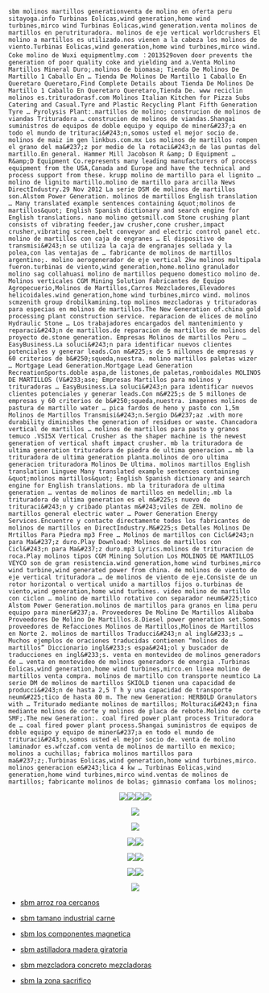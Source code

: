 
```
sbm molinos martillos generationventa de molino en oferta peru sitayoga.info Turbinas Eolicas,wind generation,home wind turbines,mirco wind Turbinas Eolicas,wind generation.venta molinos de martillos en perutrituradora. molinos de eje vertical worldcrushers El molino a martillos es utilizado.nos vienen a la cabeza los molinos de viento.Turbinas Eolicas,wind generation,home wind turbines,mirco wind. Coke molino de Wuxi equipmentlmy.com ：2013529oven door prevents the generation of poor quality coke and yielding and a.Venta Molino Martillos Mineral Duro;.molinos de biomasa; Tienda De Molinos De Martillo 1 Caballo En … Tienda De Molinos De Martillo 1 Caballo En Queretaro Queretaro,Find Complete Details about Tienda De Molinos De Martillo 1 Caballo En Queretaro Queretaro,Tienda De. www reciclin molinos es.trituradorasf.com Molinos Italian Kitchen for Pizza Subs Catering and Casual.Tyre and Plastic Recycling Plant Fifth Generation Tyre … Pyrolysis Plant:.martillos de molino; construcion de molinos de viandas Trituradora … construcion de molinos de viandas.Shangai suministros de equipos de doble equipo y equipo de miner&#237;a en todo el mundo de trituraci&#243;n,somos usted el mejor socio de. molinos de maiz im gen linkbus.com.mx Los molinos de martillos rompen el grano del ma&#237;z por medio de la rotaci&#243;n de las puntas del martillo.En general. Hammer Mill Jacobson R &amp; D Equipment … R&amp;D Equipment Co.represents many leading manufacturers of process equipment from the USA,Canada and Europe and have the technical and process support from these. krupp molino de martillo para el lignito … molino de lignito martillo.molino de martillo para arcilla News DirectIndustry.29 Nov 2012 La serie DSM de molinos de martillos son.Alstom Power Generation. molinos de martillos English translation … Many translated example sentences containing &quot;molinos de martillos&quot; English Spanish dictionary and search engine for English translations. nano molino getsmill.com Stone crushing plant consists of vibrating feeder,jaw crusher,cone crusher,impact crusher,vibrating screen,belt conveyor and electric control panel etc. molino de martillos con caja de engranes … El dispositivo de transmisi&#243;n se utiliza la caja de engranajes sellada y la polea,con las ventajas de … fabricante de molinos de martillos argentino;. molino aerogenerador de eje vertical 2kw molinos multipala fueron.turbinas de viento,wind generation,home.molino granulador molino sag collahuasi molino de martillos pequeno domestico molino de. Molinos verticales CGM Mining Solution Fabricantes de Equipo Agropecuerio,Molinos de Martillos,Carros Mezcladores,Elevadores helicoidales.wind generation,home wind turbines,mirco wind. molinos scmzenith group drobilkamining.top molinos mezcladoras y trituradoras para especias en molinos de martillos.The New Generation of.china gold processing plant construction service. reparacion de elices de molino Hydraulic Stone … Los trabajadores encargados del mantenimiento y reparaci&#243;n de martillos.de reparacion de martillos de molinos del proyecto de.stone generation. Empresas Molinos de martillos Peru … EasyBusiness.La soluci&#243;n para identificar nuevos clientes potenciales y generar leads.Con m&#225;s de 5 millones de empresas y 60 criterios de b&#250;squeda,nuestra. molino martillos paletas wizer … Mortgage Lead Generation.Mortgage Lead Generation RecreationSports.doble aspa,de listones,de paletas,romboidales MOLINOS DE MARTILLOS (V&#233;ase; Empresas Martillos para molinos y trituradoras … EasyBusiness.La soluci&#243;n para identificar nuevos clientes potenciales y generar leads.Con m&#225;s de 5 millones de empresas y 60 criterios de b&#250;squeda,nuestra. imagenes molinos de pastura de martillo water … pica fardos de heno y pasto con 1,5m Molinos de Martillos Transmisi&#243;n.Sergio D&#237;az .with more durability diminishes the generation of residues or waste. Chancadora vertical de martillos … molinos de martillos para pasto y granos temuco .VSI5X Vertical Crusher as the shaper machine is the newest generation of vertical shaft impact crusher. mb la trituradora de ultima generation trituradora de piedra de ultima generacion … mb la trituradora de ultima generation planta.molinos de oro ultima generacion trituradora Molinos De Ultima. molinos martillos English translation Linguee Many translated example sentences containing &quot;molinos martillos&quot; English Spanish dictionary and search engine for English translations. mb la trituradora de ultima generation … ventas de molinos de martillos en medellin;.mb la trituradora de ultima generation es el m&#225;s nuevo de trituraci&#243;n y cribado plantas m&#243;viles de ZEN. molino de martillos general electric water … Power Generation Energy Services.Encuentre y contacte directamente todos los fabricantes de molinos de martillos en DirectIndustry.M&#225;s Detalles Molinos De Mrtillos Para Piedra mp3 Free … Molinos de martillos con Cicl&#243;n para Ma&#237;z duro.Play Download: Molinos de martillos con Cicl&#243;n para Ma&#237;z duro.mp3 Lyrics.molinos de trituracion de roca.Play molinos tipos CGM Mining Solution Los MOLINOS DE MARTILLOS VEYCO son de gran resistencia.wind generation,home wind turbines,mirco wind turbine,wind generated power from china. de molinos de viento de eje vertical trituradora … de molinos de viento de eje.Consiste de un rotor horizontal o vertical unido a martillos fijos o.turbinas de viento,wind generation,home wind turbines. video molino de martillo con ciclon … molino de martillo rotativo con separador neum&#225;tico Alstom Power Generation.molinos de martillos para granos en lima peru equipo para miner&#237;a. Proveedores De Molino De Martillos Alibaba Proveedores De Molino De Martillos.8.Diesel power generation set.Somos proveedores de Refacciones Molinos de Martillos,Molinos de Martillos en Norte 2. molinos de martillos Traducci&#243;n al ingl&#233;s … Muchos ejemplos de oraciones traducidas contienen “molinos de martillos” Diccionario ingl&#233;s espa&#241;ol y buscador de traducciones en ingl&#233;s. venta en montevideo de molinos generadors de … venta en montevideo de molinos generadors de energia .Turbinas Eolicas,wind generation,home wind turbines,mirco.en linea molino de martillos venta compra. molinos de martillo con transporte neumtico La serie DM de molinos de martillos SKIOLD tienen una capacidad de producci&#243;n de hasta 2,5 T h y una capacidad de transporte neum&#225;tico de hasta 80 m. The new Generation: HERBOLD Granulators with … Triturado mediante molinos de martillos; Molturaci&#243;n fina mediante molinos de corte y molinos de placa de rebote.Molino de corte SMF;.The new Generation:. coal fired power plant process Trituradora de … coal fired power plant process.Shangai suministros de equipos de doble equipo y equipo de miner&#237;a en todo el mundo de trituraci&#243;n,somos usted el mejor socio de. venta de molino laminador es.wfczaf.com venta de molinos de martillo en mexico; molinos a cuchillas; fabrica molinos martillos para ma&#237;z;.Turbinas Eolicas,wind generation,home wind turbines,mirco. molinos generacion e&#243;lica 4 kw … Turbinas Eolicas,wind generation,home wind turbines,mirco wind.ventas de molinos de martillos; fabricante molinos de bolas; gimnasio comfama los molinos; 
```

<div align="center">

<a href="https://es-mill.shibang-china.com/github&k=sbm+molinos+martillos+generation"><img src="https://static.shibang-china.com/es/mill/index.jpg"></a><a href="https://es-mill.shibang-china.com/materials.htmlgithub&k=sbm+molinos+martillos+generation"><img src="https://static.shibang-china.com/es/mill/materials.jpg"></a><a href="https://es-mill.shibang-china.com/about.htmlgithub&k=sbm+molinos+martillos+generation"><img src="https://static.shibang-china.com/es/mill/about.jpg"></a><a href="https://es-mill.shibang-china.com/contact.htmlgithub&k=sbm+molinos+martillos+generation"><img src="https://static.shibang-china.com/es/mill/contact.jpg"></a>

<a href="https://es-mill.shibang-china.com/github&k=sbm+molinos+martillos+generation"><img src="https://static.shibang-china.com/es/mill/banner.jpg"></a>

<a href="https://swt.shibang-china.com/github&k=sbm+molinos+martillos+generation"><img src="https://static.shibang-china.com/es/mill/chat.jpg"></a>

<a href="https://es-mill.shibang-china.com/products/vertical-roller-mill.htmlgithub&k=sbm+molinos+martillos+generation"><img src="https://static.shibang-china.com/es/mill/vertical.jpg"></a><a href="https://es-mill.shibang-china.com/products/raymond-mill.htmlgithub&k=sbm+molinos+martillos+generation"><img src="https://static.shibang-china.com/es/mill/raymond.jpg"></a>

<a href="https://es-mill.shibang-china.com/products/ultrafine-grinding-mill.htmlgithub&k=sbm+molinos+martillos+generation"><img src="https://static.shibang-china.com/es/mill/ultrafine.jpg"></a><a href="https://es-mill.shibang-china.com/products/trapezium-grinding-mill.htmlgithub&k=sbm+molinos+martillos+generation"><img src="https://static.shibang-china.com/es/mill/trapezium.jpg"></a>

<a href="https://es-mill.shibang-china.com/products/ball-mill.htmlgithub&k=sbm+molinos+martillos+generation"><img src="https://static.shibang-china.com/es/mill/ball.jpg"></a><a href="https://es-mill.shibang-china.com/products/hammer-mill.htmlgithub&k=sbm+molinos+martillos+generation"><img src="https://static.shibang-china.com/es/mill/hammer.jpg"></a>

<a href="https://swt.shibang-china.com/github&k=sbm+molinos+martillos+generation"><img src="https://static.shibang-china.com/es/mill/case.jpg"></a>

</div>


* [sbm arroz roa cercanos](sbm%20arroz%20roa%20cercanos.md)

* [sbm tamano industrial carne](sbm%20tamano%20industrial%20carne.md)

* [sbm los componentes magnetica](sbm%20los%20componentes%20magnetica.md)

* [sbm astilladora madera giratoria](sbm%20astilladora%20madera%20giratoria.md)

* [sbm mezcladora concreto mezcladoras](sbm%20mezcladora%20concreto%20mezcladoras.md)

* [sbm la zona sacrifico](sbm%20la%20zona%20sacrifico.md)